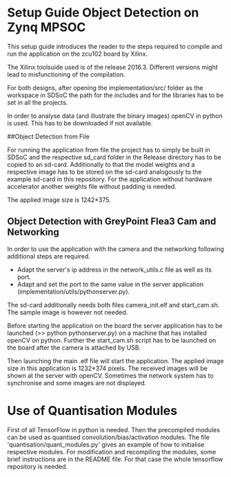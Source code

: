 # Setup Guide Object Detection on Zynq MPSOC


This setup guide introduces the reader to the steps required to compile and run the application on the zcu102 board by Xilinx.

The Xilinx toolsuide used is of the release 2016.3. Different versions might lead to misfunctioning of the compilation.

For both designs, after opening the implementation/src/ folder as the workspace in SDSoC the path for the includes and for the libraries has to be set in all the projects. 

In order to analyse data (and illustrate the binary images) openCV in python is used. This has to be downloaded if not available. 



##Object Detection from File

For running the application from file the project has to simply be built in SDSoC and the respective sd_card folder in the Release directory has to be copied to an sd-card.
Additionally to that the model weights and a respective image has to be stored on the sd-card analogously to the example sd-card in this repository. For the application without hardware accelerator another weights file without padding is needed.

The applied image size is 1242*375.


## Object Detection with GreyPoint Flea3 Cam and Networking

In order to use the application with the camera and the networking following additional steps are required.

* Adapt the server's ip address in the network_utils.c file as well as its port.
* Adapt and set the port to the same value in the server application (implementation/utils/pythonserver.py).

The sd-card additionally needs both files camera_init.elf and start_cam.sh. The sample image is however not needed.


Before starting the application on the board the server application has to be launched (>> python pythonserver.py) on a machine that has installed openCV on python. Further the start_cam.sh script has to be launched on the board after the camera is attached by USB.

Then launching the main .elf file will start the application. The applied image size in this application is 1232*374 pixels. The received images will be shown at the server with openCV.
Sometimes the network system has to synchronise and some images are not displayed.




# Use of Quantisation Modules

First of all TensorFlow in python is needed. Then the precompiled modules can be used as quantised convolution/bias/activation modules. The file 'quantisation/quant_modules.py' gives an example of how to initialise respective modules.
For modification and recompiling the modules, some brief instructions are in the README file. For that case the whole tensorflow repository is needed.

